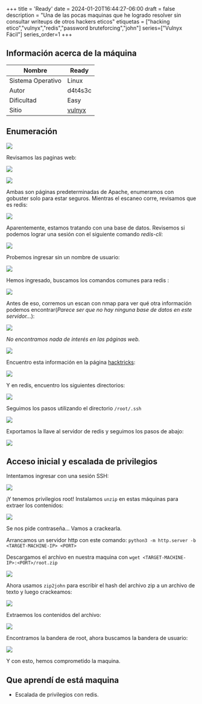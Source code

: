 +++
title = 'Ready'
date = 2024-01-20T16:44:27-06:00
draft = false
description = "Una de las pocas maquinas que he logrado resolver sin consultar writeups de otros hackers eticos"
etiquetas = ["hacking etico","vulnyx","redis","password bruteforcing","john"]
series=["Vulnyx Fácil"]
series_order=1
+++

## Información acerca de la máquina
| Nombre       | Ready   |
| ---------- | ------- |
| Sistema Operativo         | Linux   |
| Autor     | d4t4s3c |
| Dificultad | Easy    |
| Sitio          | [vulnyx](https://vulnyx.com)|


## Enumeración

![](images/ready%20(1).png)

Revisamos las paginas web:

![](images/ready%20(2).png)

![](images/ready%20(3).png)

Ambas son páginas predeterminadas de Apache, enumeramos con gobuster solo para estar seguros. Mientras el escaneo corre, revisamos que es redis:

![](images/ready%20(4).png)

Aparentemente, estamos tratando con una base de datos. Revisemos si podemos lograr una sesión con el siguiente comando *redis-cli*:

![](images/ready%20(5).png)

Probemos ingresar sin un nombre de usuario:

![](images/ready%20(6).png)

Hemos ingresado, buscamos los comandos comunes para redis :

![](images/ready%20(7).png)

Antes de eso, corremos un escan con nmap para ver qué otra información podemos encontrar(*Parece ser que no hay ninguna base de datos en este servidor...*):

![](images/ready%20(8).png)

*No encontramos nada de interés en las páginas web.*

![](images/ready%20(9).png)

Encuentro esta información en la página [hacktricks](https://book.hacktricks.xyz/network-services-pentesting/6379-pentesting-redis#ssh):

![](images/ready%20(10).png)

Y en redis, encuentro los siguientes directorios:

![](images/ready%20(11).png)

Seguimos los pasos utilizando el directorio `/root/.ssh`

![](images/ready%20(12).png)

Exportamos la llave al servidor de redis y seguimos los pasos de abajo:

![](images/ready%20(13).png)

## Acceso inicial y escalada de privilegios
Intentamos ingresar con una sesión SSH:

![](images/ready%20(14).png)

¡Y tenemos privilegios root! Instalamos `unzip` en estas máquinas para extraer los contenidos:

![](images/ready%20(15).png)

Se nos pide contraseña… Vamos a crackearla.

Arrancamos un servidor http con este comando: `python3 -m http.server -b <TARGET-MACHINE-IP> <PORT>`

Descargamos el archivo en nuestra maquina con `wget <TARGET-MACHINE-IP>:<PORT>/root.zip`

![](images/ready%20(16).png)

Ahora usamos `zip2john` para escribir el hash del archivo zip a un archivo de texto y luego crackeamos:

![](images/ready%20(17).png)

Extraemos los contenidos del archivo:

![](images/ready%20(18).png)

Encontramos la bandera de root, ahora buscamos la bandera de usuario:

![](images/ready%20(19).png)

Y con esto, hemos comprometido la maquina.

## Que aprendí de está maquina
- Escalada de privilegios con redis.